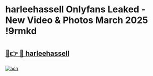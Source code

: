 # harleehassell Onlyfans Leaked - New Video & Photos March 2025 !9rmkd

# <h2><a href="https://q8esmp.iuczelnia.edu.pl?title=harleehassell&ref=9rmkd">🔗👉 🔴 harleehassell</a></h2>

[![acn](https://github.com/user-attachments/assets/0f9c940e-d8b0-45ae-aac7-cd30a18b3e1c)](https://q8esmp.iuczelnia.edu.pl?title=harleehassell&ref=9rmkd)

